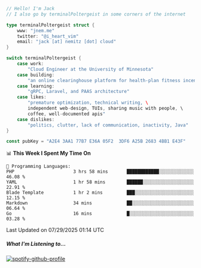 ```go
// Hello! I'm Jack
// I also go by terminalPoltergeist in some corners of the internet

type terminalPoltergeist struct {
    www: "jnem.me"
    twitter: "@i_heart_vim"
    email: "jack [at] nemitz [dot] cloud"
}

switch terminalPoltergeist {
    case work:
        "Cloud Engineer at the University of Minnesota"
    case building:
        "an online clearinghouse platform for health-plan fitness incentive programs"
    case learning:
        "gRPC, Laravel, and PAAS architecture"
    case likes:
        "premature optimization, technical writing, \
        independent web-design, TUIs, sharing music with people, \
        coffee, well-documented apis"
    case dislikes:
        "politics, clutter, lack of communication, inactivity, Java"
}

const pubKey = "A2E4 3AA1 77B7 E36A 05F2  3DF6 A25B 2683 4BB1 E43F"
```

<!--START_SECTION:waka-->
📊 **This Week I Spent My Time On** 

```text
💬 Programming Languages: 
PHP                      3 hrs 58 mins       ████████████░░░░░░░░░░░░░   46.08 % 
YAML                     1 hr 58 mins        ██████░░░░░░░░░░░░░░░░░░░   22.91 % 
Blade Template           1 hr 2 mins         ███░░░░░░░░░░░░░░░░░░░░░░   12.15 % 
Markdown                 34 mins             ██░░░░░░░░░░░░░░░░░░░░░░░   06.64 % 
Go                       16 mins             █░░░░░░░░░░░░░░░░░░░░░░░░   03.28 % 
```


 Last Updated on 07/29/2025 01:14 UTC
<!--END_SECTION:waka-->

##### What I'm Listening to...

[![spotify-github-profile](https://jnem.me/listening-item?maxAge=2592000)](https://jnem.me/listening)
